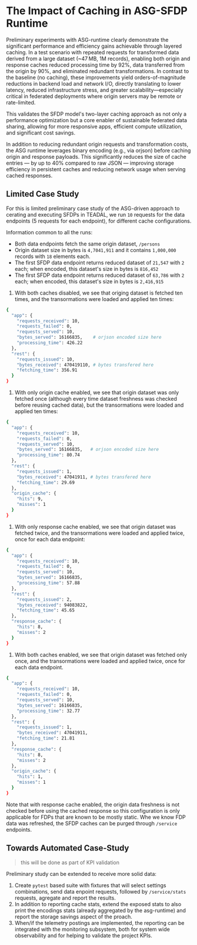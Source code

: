 # The Impact of Caching in ASG-SFDP Runtime

Preliminary experiments with ASG-runtime clearly demonstrate the significant performance and efficiency gains achievable through layered caching. In a test scenario with repeated requests for transformed data derived from a large dataset (~47 MB, 1M records), enabling both origin and response caches reduced processing time by 92%, data transferred from the origin by 90%, and eliminated redundant transformations. In contrast to the baseline (no caching), these improvements yield orders-of-magnitude reductions in backend load and network I/O, directly translating to lower latency, reduced infrastructure stress, and greater scalability—especially critical in federated deployments where origin servers may be remote or rate-limited.

This validates the SFDP model's two-layer caching approach as not only a performance optimization but a core enabler of sustainable federated data sharing, allowing for more responsive apps, efficient compute utilization, and significant cost savings.

In addition to reducing redundant origin requests and transformation costs, the ASG runtime leverages binary encoding (e.g., via orjson) before caching origin and response payloads. This significantly reduces the size of cache entries — by up to 40% compared to raw JSON — improving storage efficiency in persistent caches and reducing network usage when serving cached responses.

## Limited Case Study
For this is limited preliminary case study of the ASG-driven approach to cerating and executing SFDPs in TEADAL, we run `10` requests for the data endpoints (5 requests for each endpoint), for different cache configurations.

Information common to all the runs:

- Both data endpoints fetch the same origin dataset, `/persons`
- Origin dataset size in bytes is `4,7041,911` and it contains `1,000,000` records with `18` elements each.
- The first SFDP data endpoint returns reduced dataset of `21,547` with `2` each; when encoded, this dataset's size in bytes is `816,452`
- The first SFDP data endpoint returns reduced dataset of `63,786` with `2` each; when encoded, this dataset's size in bytes is `2,416,915`



1. With both caches disabled, we see that origing dataset is fetched ten times, and the transormations were loaded and applied ten times:
```sh
{
  "app": {
    "requests_received": 10,
    "requests_failed": 0,
    "requests_served": 10,
    "bytes_served": 16166835,    # orjson encoded size here
    "processing_time": 426.22
  },
  "rest": {
    "requests_issued": 10,
    "bytes_received": 470419110, # bytes transfered here
    "fetching_time": 356.91
  }
}
```

1. With only origin cache enabled, we see that origin dataset was only fetched once (although every time dataset freshness was checked before reusing cached data), but the transormations were loaded and applied ten times:
```sh
{
  "app": {
    "requests_received": 10,
    "requests_failed": 0,
    "requests_served": 10,
    "bytes_served": 16166835,   # orjson encoded size here
    "processing_time": 80.74
  },
  "rest": {
    "requests_issued": 1,
    "bytes_received": 47041911, # bytes transfered here
    "fetching_time": 29.69
  },
  "origin_cache": {
    "hits": 9,
    "misses": 1
  }
}
```

1. With only response cache enabled, we see that origin dataset was fetched twice, and the transormations were loaded and applied twice, once for each data endpoint:
```sh
{
  "app": {
    "requests_received": 10,
    "requests_failed": 0,
    "requests_served": 10,
    "bytes_served": 16166835,
    "processing_time": 57.88
  },
  "rest": {
    "requests_issued": 2,
    "bytes_received": 94083822,
    "fetching_time": 45.65
  },
  "response_cache": {
    "hits": 8,
    "misses": 2
  }
}
```

1. With both caches enabled, we see that origin dataset was fetched only once, and the transormations were loaded and applied twice, once for each data endpoint. 
```sh
{
  "app": {
    "requests_received": 10,
    "requests_failed": 0,
    "requests_served": 10,
    "bytes_served": 16166835,
    "processing_time": 32.77
  },
  "rest": {
    "requests_issued": 1,
    "bytes_received": 47041911,
    "fetching_time": 21.81
  },
  "response_cache": {
    "hits": 8,
    "misses": 2
  },
  "origin_cache": {
    "hits": 1,
    "misses": 1
  }
}
```

Note that with response cache enabled, the origin data freshness is not checked before using the cached response so this configuration is only applicable for FDPs that are known to be mostly static. Whe we know FDP data was refreshed, the SFDP caches can be purged through `/service` endpoints.

## Towards Automated Case-Study 
> this will be done as part of KPI validation

Preliminary study can be extended to receive more solid data:
1. Create `pytest` based suite with fixtures that will select settings combinations, send data enpoint requests, followed by `/service/stats` requests, agregate and report the results.
2. In addition to reporting cache stats, extend the exposed stats to also print the encodings stats (already aggregated by the asg-runtime) and report the storage savings aspect of the proach.
3. When/if the telemetry postings are implemented, the reporting can be integrated with the monitoring subsystem, both for system wide observability and for helping to validate the project KPIs.
